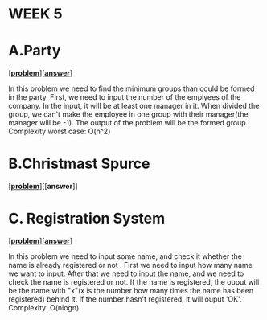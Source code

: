
# WEEK 5

# A.Party
[[**problem**]](http://codeforces.com/problemset/problem/115/A)[[**answer**]](http://codeforces.com/contest/115/submission/43692874)

In this problem we need to find the minimum groups than could be formed in the party. First, we need to input the number of the emplyees
of the company. In the input, it will be at least one manager in it. When divided the group, we can't make the employee in one group with their manager(the manager will be -1). The output of the problem will be the formed group.
Complexity worst case: O(n^2)

# B.Christmast Spurce
[[**problem**]](http://codeforces.com/problemset/problem/913/B)[[**answer**]]

# C. Registration System
[[**problem**]](http://codeforces.com/problemset/problem/4/C)[[**answer**]](http://codeforces.com/contest/4/submission/43693838)

In this problem we need to input some name, and check it whether the name is already registered or not . First we need to input how many name we want to input. After that we need  to input the name, and we need to check the name is registered or not. If the name is registered, the ouput will be the name with "x"(x is the number how many times the name has been registered) behind it. If the number hasn't registered, it will ouput 'OK'.
Complexity: O(nlogn)




